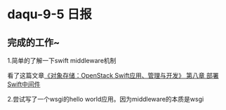 daqu-9-5 日报
=============

完成的工作\~
------------

1.简单的了解一下swift middleware机制

看了这篇文章[《对象存储：OpenStack Swift应用、管理与开发》 第八章
部署Swift中间件](http://www.sohu.com/a/163874929_314773)

2.尝试写了一个wsgi的hello world应用。因为middleware的本质是wsgi
